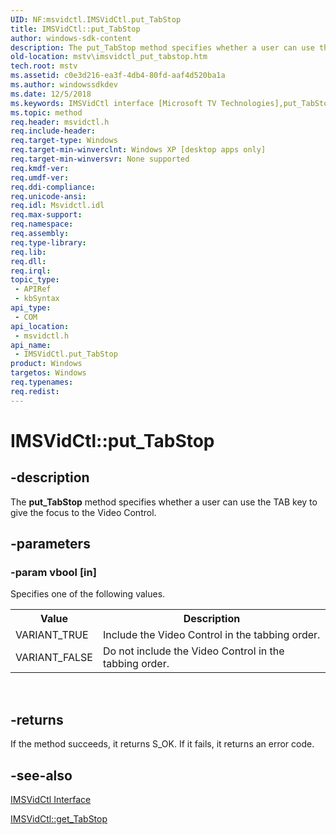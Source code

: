 ```yaml
---
UID: NF:msvidctl.IMSVidCtl.put_TabStop
title: IMSVidCtl::put_TabStop
author: windows-sdk-content
description: The put_TabStop method specifies whether a user can use the TAB key to give the focus to the Video Control.
old-location: mstv\imsvidctl_put_tabstop.htm
tech.root: mstv
ms.assetid: c0e3d216-ea3f-4db4-80fd-aaf4d520ba1a
ms.author: windowssdkdev
ms.date: 12/5/2018
ms.keywords: IMSVidCtl interface [Microsoft TV Technologies],put_TabStop method, IMSVidCtl.put_TabStop, IMSVidCtl::put_TabStop, IMSVidCtlput_TabStop, mstv.imsvidctl_put_tabstop, msvidctl/IMSVidCtl::put_TabStop, put_TabStop, put_TabStop method [Microsoft TV Technologies], put_TabStop method [Microsoft TV Technologies],IMSVidCtl interface
ms.topic: method
req.header: msvidctl.h
req.include-header: 
req.target-type: Windows
req.target-min-winverclnt: Windows XP [desktop apps only]
req.target-min-winversvr: None supported
req.kmdf-ver: 
req.umdf-ver: 
req.ddi-compliance: 
req.unicode-ansi: 
req.idl: Msvidctl.idl
req.max-support: 
req.namespace: 
req.assembly: 
req.type-library: 
req.lib: 
req.dll: 
req.irql: 
topic_type:
 - APIRef
 - kbSyntax
api_type:
 - COM
api_location:
 - msvidctl.h
api_name:
 - IMSVidCtl.put_TabStop
product: Windows
targetos: Windows
req.typenames: 
req.redist: 
---
```


# IMSVidCtl::put_TabStop


## -description


The <b>put_TabStop</b> method specifies whether a user can use the TAB key to give the focus to the Video Control.


## -parameters




### -param vbool [in]

Specifies one of the following values.

<table>
<tr>
<th>Value
                </th>
<th>Description
                </th>
</tr>
<tr>
<td>VARIANT_TRUE</td>
<td>Include the Video Control in the tabbing order.</td>
</tr>
<tr>
<td>VARIANT_FALSE</td>
<td>Do not include the Video Control in the tabbing order.</td>
</tr>
</table>
 


## -returns



If the method succeeds, it returns S_OK. If it fails, it returns an error code.




## -see-also




<a href="https://msdn.microsoft.com/e3ea10ea-bfb4-4c35-9933-5ad0367fd9ee">IMSVidCtl Interface</a>



<a href="https://msdn.microsoft.com/9579144d-22b6-4d97-a52c-0d8bbc9066e4">IMSVidCtl::get_TabStop</a>
 

 

